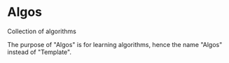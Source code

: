 # Algos
Collection of algorithms

The purpose of "Algos" is for learning algorithms, hence the name "Algos" instead of "Template".